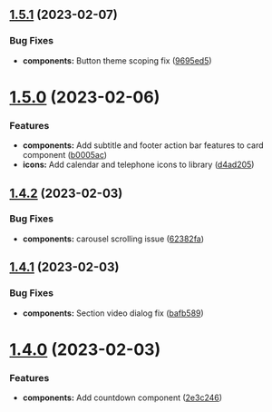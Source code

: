 ## [1.5.1](https://github.com/jacecotton/tcds/compare/v1.5.0...v1.5.1) (2023-02-07)


### Bug Fixes

* **components:** Button theme scoping fix ([9695ed5](https://github.com/jacecotton/tcds/commit/9695ed5d9a243d0aa174c31a7f399fb945cb16ec))



# [1.5.0](https://github.com/jacecotton/tcds/compare/v1.4.2...v1.5.0) (2023-02-06)


### Features

* **components:** Add subtitle and footer action bar features to card component ([b0005ac](https://github.com/jacecotton/tcds/commit/b0005accc3a2c2f674add850b6cc12e0e3706cdc))
* **icons:** Add calendar and telephone icons to library ([d4ad205](https://github.com/jacecotton/tcds/commit/d4ad205eeac55673ba0730a98f2e045ef725b530))



## [1.4.2](https://github.com/jacecotton/tcds/compare/v1.4.1...v1.4.2) (2023-02-03)


### Bug Fixes

* **components:** carousel scrolling issue ([62382fa](https://github.com/jacecotton/tcds/commit/62382fae88639930393906cf85fd47df6b84c0ef))



## [1.4.1](https://github.com/jacecotton/tcds/compare/v1.4.0...v1.4.1) (2023-02-03)


### Bug Fixes

* **components:** Section video dialog fix ([bafb589](https://github.com/jacecotton/tcds/commit/bafb589fdec5e73213e33544679bdd189726dfa8))



# [1.4.0](https://github.com/jacecotton/tcds/compare/v1.3.9...v1.4.0) (2023-02-03)


### Features

* **components:** Add countdown component ([2e3c246](https://github.com/jacecotton/tcds/commit/2e3c2466a32981874adbfd6004eccd2e383da08f))



